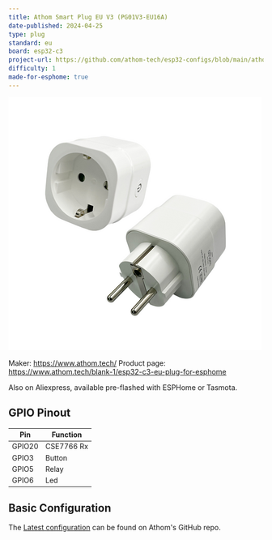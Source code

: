 ```yaml
---
title: Athom Smart Plug EU V3 (PG01V3-EU16A)
date-published: 2024-04-25
type: plug
standard: eu
board: esp32-c3
project-url: https://github.com/athom-tech/esp32-configs/blob/main/athom-smart-plug.yaml
difficulty: 1
made-for-esphome: true
---
```


![alt text](athom-plug-eu-v3.webp "Athom Smart Plug EU V3 - PG01V3-EU16A")

Maker: <https://www.athom.tech/>
Product page: <https://www.athom.tech/blank-1/esp32-c3-eu-plug-for-esphome>

Also on Aliexpress, available pre-flashed with ESPHome or Tasmota.

## GPIO Pinout

| Pin    | Function   |
| ------ | ---------- |
| GPIO20 | CSE7766 Rx |
| GPIO3  | Button     |
| GPIO5  | Relay      |
| GPIO6  | Led        |

## Basic Configuration

The [Latest configuration](https://github.com/athom-tech/esp32-configs/blob/main/athom-smart-plug.yaml)
can be found on Athom's GitHub repo.
